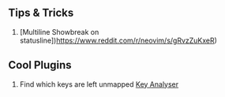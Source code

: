 ## Tips & Tricks

1. [Multiline Showbreak on statusline])https://www.reddit.com/r/neovim/s/gRvzZuKxeR)

## Cool Plugins

1. Find which keys are left unmapped
[Key Analyser](https://github.com/meznaric/key-analyzer.nvim)